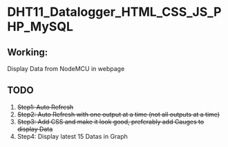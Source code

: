 # DHT11_Datalogger_HTML_CSS_JS_PHP_MySQL

## Working:
Display Data from NodeMCU in webpage

## TODO

1. ~~Step1: Auto Refresh~~
2. ~~Step2: Auto Refresh with one output at a time (not all outputs at a time)~~
3. ~~Step3: Add CSS and make it look good, preferably add Gauges to display Data~~
4. Step4: Display latest 15 Datas in Graph

 

